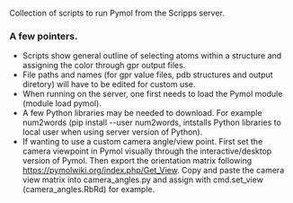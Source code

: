 Collection of scripts to run Pymol from the Scripps server. 

### A few pointers.
- Scripts show general outline of selecting atoms within a structure and assigning the color through gpr output files.
- File paths and names (for gpr value files, pdb structures and output diretory) will have to be edited for custom use.
- When running on the server, one first needs to load the Pymol module (module load pymol).
- A few Python libraries may be needed to download. For example num2words (pip install --user num2words, intstalls Python libraries to local user when using server version of Python).
- If wanting to use a custom camera angle/view point. First set the camera viewpoint in Pymol visually through the interactive/desktop version of Pymol. Then export the orientation matrix following https://pymolwiki.org/index.php/Get_View. Copy and paste the camera view matrix into camera_angles.py and assign with cmd.set_view (camera_angles.RbRd) for example.
